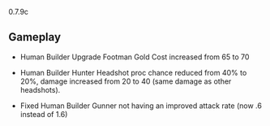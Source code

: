 0.7.9c

## Gameplay

- Human Builder Upgrade Footman Gold Cost increased from 65 to 70

- Human Builder Hunter Headshot proc chance reduced from 40% to 20%, damage increased from 20 to 40 (same damage as other headshots).

- Fixed Human Builder Gunner not having an improved attack rate (now .6 instead of 1.6)